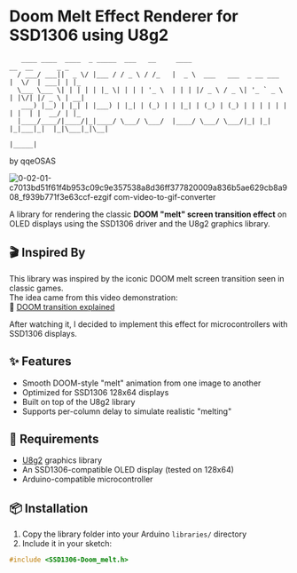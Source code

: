 # Doom Melt Effect Renderer for SSD1306 using U8g2



       ____ ____  ____  _ _____  ___   __     ____                            __  __      _ _   
      / ___/ ___||  _ \/ |___ / / _ \ / /_   |  _ \  ___   ___  _ __ ___     |  \/  | ___| | |_ 
      \___ \___ \| | | | | |_ \| | | | '_ \  | | | |/ _ \ / _ \| '_ ` _ \    | |\/| |/ _ \ | __|
       ___) |__) | |_| | |___) | |_| | (_) | | |_| | (_) | (_) | | | | | |   | |  | |  __/ | |_ 
      |____/____/|____/|_|____/ \___/ \___/  |____/ \___/ \___/|_| |_| |_|___|_|  |_|\___|_|\__|
                                                                        |_____|
by qqeOSAS


![0-02-01-c7013bd51f61f4b953c09c9e357538a8d36ff377820009a836b5ae629cb8a908_f939b771f3e63ccf-ezgif com-video-to-gif-converter](https://github.com/user-attachments/assets/1ce1e23a-d9bc-444f-96d9-bd6f7aa4b297)



A library for rendering the classic **DOOM "melt" screen transition effect** on OLED displays using the SSD1306 driver and the U8g2 graphics library.

## 🎬 Inspired By

This library was inspired by the iconic DOOM melt screen transition seen in classic games.  
The idea came from this video demonstration:  
🔗 [DOOM transition explained](https://www.youtube.com/watch?v=lUsCXSNhHmI)

After watching it, I decided to implement this effect for microcontrollers with SSD1306 displays.

## ✨ Features

- Smooth DOOM-style "melt" animation from one image to another
- Optimized for SSD1306 128x64 displays
- Built on top of the U8g2 library
- Supports per-column delay to simulate realistic "melting"

## 🔧 Requirements

- [U8g2](https://github.com/olikraus/u8g2) graphics library
- An SSD1306-compatible OLED display (tested on 128x64)
- Arduino-compatible microcontroller

## 📦 Installation

1. Copy the library folder into your Arduino `libraries/` directory
2. Include it in your sketch:

```cpp
#include <SSD1306-Doom_melt.h>

